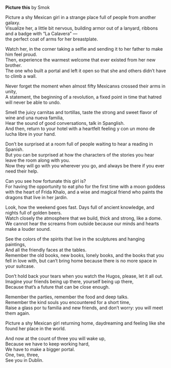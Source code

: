 **Picture this**
by Smok

Picture a shy Mexican girl in a strange place full of people from another galaxy.   
Visualize her, a little bit nervous, building armor out of a lanyard, ribbons and a badge with “La Calavera” —    
the perfect coat of arms for her breastplate.

Watch her, in the corner taking a selfie and sending it to her father to make him feel proud.  
Then, experience the warmest welcome that ever existed from her new brother.  
The one who built a portal and left it open so that she and others didn’t have to climb a wall.

Never forget the moment when almost fifty Mexicanxs crossed their arms in unity,  
A statement, the beginning of a revolution, a fixed point in time that hatred will never be able to undo.

Smell the juicy carnitas and tortillas, taste the strong and sweet flavor of wine and una nueva familia,  
Hear the sound of good conversations, talk in Spanglish.   
And then, return to your hotel with a heartfelt feeling y con un mono de lucha libre in your hand.

Don’t be surprised at a room full of people waiting to hear a reading in Spanish.  
But you can be surprised at how the characters of the stories you hear leave the room along with you.  
Now they will go with you wherever you go, and always be there if you ever need their help.

Can you see how fortunate this girl is?   
For having the opportunity to eat pho for the first time with a moon goddess with the heart of Frida Khalo, and a wise and magical friend who paints the dragons that live in her jardín.

Look, how the weekend goes fast.  Days full of ancient knowledge, and nights full of golden beers.  
Watch closely the atmosphere that we build, thick and strong, like a dome.  
We cannot hear the screams from outside because our minds and hearts make a louder sound.

See the colors of the spirits that live in the sculptures and hanging paintings,   
And all the friendly faces at the tables.  
Remember the old books, new books, lonely books, and the books that you fell in love with, but can’t bring home because there is no more space in your suitcase.

Don’t hold back your tears when you watch the Hugos, please, let it all out.   
Imagine your friends being up there, yourself being up there,   
Because that’s a future that can be close enough.

Remember the parties, remember the food and deep talks.  
Remember the kind souls you encountered for a short time,  
Raise a glass por tu  familia and new friends, and don’t worry: you will meet them again.

Picture a shy Mexican girl returning home, daydreaming and feeling like she found her place in the world.

And now at the count of three you will wake up,   
Because we have to keep working hard,   
We have to make a bigger portal.  
One, two, three,  
See you in Dublin.
